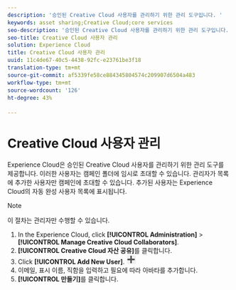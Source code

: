 ```yaml
---
description: '승인된 Creative Cloud 사용자를 관리하기 위한 관리 도구입니다. '
keywords: asset sharing;Creative Cloud;core services
seo-description: '승인된 Creative Cloud 사용자를 관리하기 위한 관리 도구입니다. '
seo-title: Creative Cloud 사용자 관리
solution: Experience Cloud
title: Creative Cloud 사용자 관리
uuid: 11c4de67-40c5-4438-92fc-e23761be3f18
translation-type: tm+mt
source-git-commit: af5339fe58ce884345804574c209907d6504a483
workflow-type: tm+mt
source-wordcount: '126'
ht-degree: 43%

---
```



# Creative Cloud 사용자 관리

Experience Cloud은 승인된 Creative Cloud 사용자를 관리하기 위한 관리 도구를 제공합니다. 이러한 사용자는 캠페인 폴더에 임시로 초대할 수 있습니다. 관리자가 목록에 추가한 사용자만 캠페인에 초대할 수 있습니다. 추가된 사용자는 Experience Cloud의 자동 완성 사용자 목록에 표시됩니다.

>[!NOTE]
>
>이 절차는 관리자만 수행할 수 있습니다.

1. In the Experience Cloud, click **[!UICONTROL Administration]** > **[!UICONTROL Manage Creative Cloud Collaborators]**.
1. **[!UICONTROL Creative Cloud 자산 공유]**&#x200B;를 클릭합니다.
1. Click **[!UICONTROL Add New User]**.  ![](assets/mac_add_icon.png)
1. 이메일, 표시 이름, 직함을 입력하고 필요에 따라 아바타를 추가합니다.
1. **[!UICONTROL 만들기]**&#x200B;를 클릭합니다.
